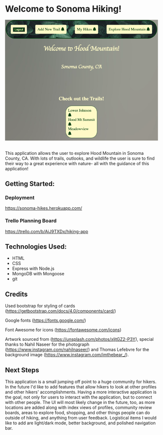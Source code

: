 # Welcome to Sonoma Hiking!

![sonoma-hiking-screenshot](./public/assets/sonoma-hikes.png)


## 
This application allows the user to explore Hood Mountain in Sonoma County, CA. With lots of trails, outlooks, and wildlife the user is sure to find their way to a great experience with nature- all with the guidance of this application!

## Getting Started:

### Deployment
https://sonoma-hikes.herokuapp.com/
### Trello Planning Board
https://trello.com/b/AiJ9TXDx/hiking-app

## Technologies Used:
- HTML
- CSS
- Express with Node.js
- MongoDB with Mongoose
- git

## Credits

Used bootstrap for styling of cards (https://getbootstrap.com/docs/4.0/components/card/)

Google fonts (https://fonts.google.com/)

Font Awesome for icons (https://fontawesome.com/icons)

Artwork sourced from  (https://unsplash.com/photos/xljtGZ2-P3Y), special thanks to Nahil Naseer for the photograph (https://www.instagram.com/nahilnaseer/) and Thomas Lefebvre for the background image (https://www.instagram.com/imthebear_/).

## Next Steps

This application is a small jumping off point to a huge community for hikers. In the future I'd like to add features that allow hikers to look at other profiles and other hikers' accomplishments. Having a more interactive application is the goal, not only for users to interact with the application, but to connect with other people. The UI will most likely change in the future, too, as more locations are added along with index views of profiles, community review boards, areas to explore food, shopping, and other things people can do outside of hiking, and anything from user feedback. Logistical items I would like to add are light/dark mode, better background, and polished navigation bar. 